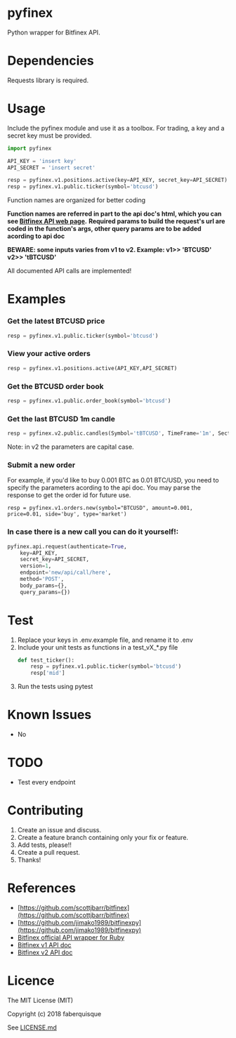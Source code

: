pyfinex
======
Python wrapper for Bitfinex API.

Dependencies
======
Requests library is required.

Usage
======
Include the pyfinex module and use it as a toolbox. For trading, a key and a secret key must be provided.


```python
import pyfinex

API_KEY = 'insert key'
API_SECRET = 'insert secret'

resp = pyfinex.v1.positions.active(key=API_KEY, secret_key=API_SECRET)
resp = pyfinex.v1.public.ticker(symbol='btcusd')
```

Function names are organized for better coding

**Function names are referred in part to the api doc's html, which you can see [Bitfinex API web page](http://docs.bitfinex.com/).**
**Required params to build the request's url are coded in the function's args, other query params are to be added acording to api doc**

**BEWARE: some inputs varies from v1 to v2. Example: v1>> 'BTCUSD' v2>> 'tBTCUSD'**

All documented API calls are implemented!

Examples
======
### Get the latest BTCUSD price
```python
resp = pyfinex.v1.public.ticker(symbol='btcusd')
```
### View your active orders
```python
resp = pyfinex.v1.positions.active(API_KEY,API_SECRET)
```
### Get the BTCUSD order book
```python
resp = pyfinex.v1.public.order_book(symbol='btcusd')
```
### Get the last BTCUSD 1m candle 
```python
resp = pyfinex.v2.public.candles(Symbol='tBTCUSD', TimeFrame='1m', Section='last')
```

Note: in v2 the parameters are capital case.
### Submit a new order
For example, if you'd like to buy 0.001 BTC as 0.01 BTC/USD, you need to specify the parameters acording to the api doc. You may parse the response to get the order id for future use.

	resp = pyfinex.v1.orders.new(symbol="BTCUSD", amount=0.001, price=0.01, side='buy', type='market')

### In case there is a new call you can do it yourself!:
```python
pyfinex.api.request(authenticate=True, 
    key=API_KEY, 
    secret_key=API_SECRET, 
    version=1, 
    endpoint='new/api/call/here', 
    method='POST', 
    body_params={}, 
    query_params={})
```

Test
======
1. Replace your keys in .env.example file, and rename it to .env
1. Include your unit tests as functions in a test_vX_*.py file
    ```python
    def test_ticker():
        resp = pyfinex.v1.public.ticker(symbol='btcusd')
        resp['mid']
    ```
1. Run the tests using pytest

Known Issues
======
- No

TODO
=====
- Test every endpoint


Contributing
======
1. Create an issue and discuss.
1. Create a feature branch containing only your fix or feature.
1. Add tests, please!!
1. Create a pull request.
1. Thanks!

References
======
- [https://github.com/scottjbarr/bitfinex](https://github.com/scottjbarr/bitfinex)
- [https://github.com/jimako1989/bitfinexpy](https://github.com/jimako1989/bitfinexpy)
- [Bitfinex official API wrapper for Ruby](https://github.com/bitfinexcom/bitfinex-api-rb)
- [Bitfinex v1 API doc](https://bitfinex.readme.io/v1/docs)
- [Bitfinex v2 API doc](https://bitfinex.readme.io/v2/docs)

Licence
======
The MIT License (MIT)

Copyright (c) 2018 faberquisque

See [LICENSE.md](LICENSE.md)
